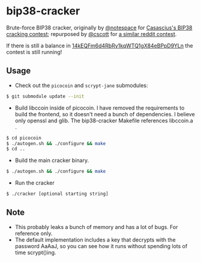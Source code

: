 # bip38-cracker

Brute-force BIP38 cracker, originally by [@notespace](https://github.com/notespace) for [Casascius's BIP38 cracking contest](https://bitcointalk.org/index.php?topic=128699.0); repurposed by [@cscott](https://github.com/cscott) for [a similar reddit contest](http://www.reddit.com/r/Bitcoin/comments/1zkcya/lets_see_how_long_it_takes_to_crack_a_4_digit/).

If there is still a balance in [14kEQFm6d4RbRy1kqWTQ1gX84eBPpD9YLn](https://blockchain.info/address/14kEQFm6d4RbRy1kqWTQ1gX84eBPpD9YLn) the contest is still running!

## Usage

- Check out the `picocoin` and `scrypt-jane` submodules:
```bash
$ git submodule update --init
```

- Build libccoin inside of picocoin. I have removed the requirements to build the frontend, so it doesn't need a bunch of dependencies. I believe only openssl and glib. The bip38-cracker Makefile references libccoin.a .
```bash
$ cd picocoin
$ ./autogen.sh && ./configure && make
$ cd ..
```

- Build the main cracker binary.
```bash
$ ./autogen.sh && ./configure && make
```

- Run the cracker
```bash
$ ./cracker [optional starting string]
```

## Note

- This probably leaks a bunch of memory and has a lot of bugs. For reference only.
- The default implementation includes a key that decrypts with the password AaAaJ, so you can see how it runs without spending lots of time scrypt()ing.
